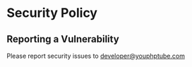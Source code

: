 # Security Policy

## Reporting a Vulnerability

Please report security issues to developer@youphptube.com
